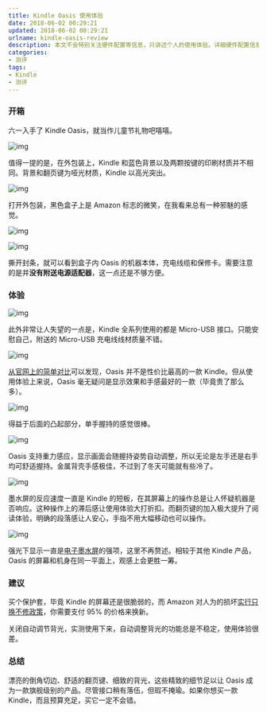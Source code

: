 ```yaml
---
title: Kindle Oasis 使用体验
date: 2018-06-02 00:29:21
updated: 2018-06-02 00:29:21
urlname: kindle-oasis-review
description: 本文不会特别关注硬件配置等信息，只讲述个人的使用体验。详细硬件配置信息放在文末。
categories:
- 测评
tags:
- Kindle
- 测评
---
```


### 开箱

六一入手了 Kindle Oasis，就当作儿童节礼物吧嘻嘻。

![img](开箱图1.jpg)

值得一提的是，在外包装上，Kindle 和蓝色背景以及两颗按键的印刷材质并不相同。背景和翻页键为哑光材质，Kindle 以高光突出。

![img](开箱图2.jpg)

打开外包装，黑色盒子上是 Amazon 标志的微笑，在我看来总有一种邪魅的感觉。

![img](开箱图3.jpg)

![img](开箱图4.jpg)

撕开封条，就可以看到盒子内 Oasis 的机器本体，充电线缆和保修卡。需要注意的是并**没有附送电源适配器**，这一点还是不够方便。

### 体验

![img](Micro-USB.jpg)

此外非常让人失望的一点是，Kindle 全系列使用的都是 Micro-USB 接口。只能安慰自己，附送的 Micro-USB 充电线线材质量不错。

![img](不同型号对比.png)

[从官网上的简单对比](https://www.amazon.cn/dp/B06XDRH7LZ/)可以发现，Oasis 并不是性价比最高的一款 Kindle。但从使用体验上来说，Oasis 毫无疑问是显示效果和手感最好的一款（毕竟贵了那么多）。

![img](机身上.jpg)

得益于后面的凸起部分，单手握持的感觉很棒。

![img](握持姿势.jpg)

Oasis 支持重力感应，显示画面会随握持姿势自动调整，所以无论是左手还是右手均可舒适握持。金属背壳手感极佳，不过到了冬天可能就有些冷了。

![img](翻页键.jpg)

墨水屏的反应速度一直是 Kindle 的短板，在其屏幕上的操作总是让人怀疑机器是否响应。这种操作上的滞后感让使用体验大打折扣。而翻页键的加入极大提升了阅读体验，明确的段落感让人安心，手指不用大幅移动也可以操作。

![img](强光显示.jpg)

强光下显示一直是[电子墨水屏](https://www.wikiwand.com/zh/電子墨水)的强项，这里不再赘述。相较于其他 Kindle 产品，Oasis 的屏幕和机身在同一平面上，观感上会更胜一筹。

### 建议

买个保护套，毕竟 Kindle 的屏幕还是很脆弱的，而 Amazon 对人为的损坏[实行只换不修政策](https://bookfere.com/post/283.html)，你需要支付 95% 的价格来换新。

关闭自动调节背光，实测使用下来，自动调整背光的功能总是不稳定，使用体验很差。

### 总结

漂亮的倒角切边、舒适的翻页键、细致的背光，这些精致的细节足以让 Oasis 成为一款旗舰级别的产品。尽管接口稍有落伍，但瑕不掩瑜。如果你想买一款 Kindle，而且预算充足，买它一定不会错。
